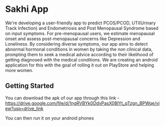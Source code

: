 # Sakhi App

We're developing a user-friendly app to predict PCOS/PCOD, UTI(Urinary Track Infection) and Endometriosis and Post Menopausal Syndrome based on input symptoms. For pre-menopausal users, we estimate menopausal onset and assess post-menopausal concerns like Depression and Loneliness. By considering diverse symptoms, our app aims to detect abnormal hormonal conditions in women by taking the non clinical data, prompting them to seek a medical advice according to their likelihood of getting diagnosed with the medical conditions. We are creating an android application for this with the goal of rolling it out on PlayStore and helping more women.  

## Getting Started

You can download the apk of our app through this link - https://drive.google.com/file/d/1ngRVBYk0DdvPasX0BIYt_qTzgn_BPWqe/view?usp=drive_link

You can then run it on your android phones
